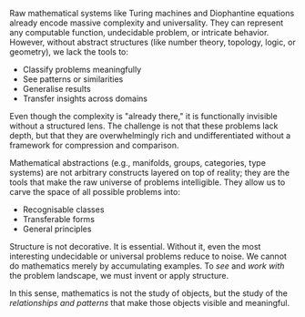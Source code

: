
Raw mathematical systems like Turing machines and Diophantine equations already encode massive complexity and universality. They can represent any computable function, undecidable problem, or intricate behavior. However, without abstract structures (like number theory, topology, logic, or geometry), we lack the tools to:

* Classify problems meaningfully
* See patterns or similarities
* Generalise results
* Transfer insights across domains

Even though the complexity is "already there," it is functionally invisible without a structured lens. The challenge is not that these problems lack depth, but that they are overwhelmingly rich and undifferentiated without a framework for compression and comparison.

Mathematical abstractions (e.g., manifolds, groups, categories, type systems) are not arbitrary constructs layered on top of reality; they are the tools that make the raw universe of problems intelligible. They allow us to carve the space of all possible problems into:

* Recognisable classes
* Transferable forms
* General principles

Structure is not decorative. It is essential. Without it, even the most interesting undecidable or universal problems reduce to noise. We cannot do mathematics merely by accumulating examples. To *see* and *work with* the problem landscape, we must invent or apply structure.

In this sense, mathematics is not the study of objects, but the study of the *relationships and patterns* that make those objects visible and meaningful.
